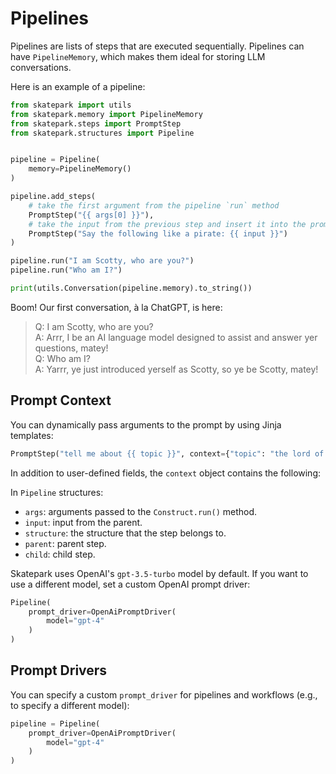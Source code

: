 # Pipelines

Pipelines are lists of steps that are executed sequentially. Pipelines can have `PipelineMemory`, which makes them ideal for storing LLM conversations.

Here is an example of a pipeline:

```python
from skatepark import utils
from skatepark.memory import PipelineMemory
from skatepark.steps import PromptStep
from skatepark.structures import Pipeline


pipeline = Pipeline(
    memory=PipelineMemory()
)

pipeline.add_steps(
    # take the first argument from the pipeline `run` method
    PromptStep("{{ args[0] }}"),
    # take the input from the previous step and insert it into the prompt
    PromptStep("Say the following like a pirate: {{ input }}")
)

pipeline.run("I am Scotty, who are you?")
pipeline.run("Who am I?")

print(utils.Conversation(pipeline.memory).to_string())
```

Boom! Our first conversation, à la ChatGPT, is here:

> Q: I am Scotty, who are you?  
> A: Arrr, I be an AI language model designed to assist and answer yer questions, matey!  
> Q: Who am I?  
> A: Yarrr, ye just introduced yerself as Scotty, so ye be Scotty, matey!

## Prompt Context

You can dynamically pass arguments to the prompt by using Jinja templates:

```python
PromptStep("tell me about {{ topic }}", context={"topic": "the lord of the rings"})
```

In addition to user-defined fields, the `context` object contains the following:

In `Pipeline` structures:
- `args`: arguments passed to the `Construct.run()` method.
- `input`: input from the parent.
- `structure`: the structure that the step belongs to.
- `parent`: parent step.
- `child`: child step.

Skatepark uses OpenAI's `gpt-3.5-turbo` model by default. If you want to use a different model, set a custom OpenAI prompt driver:

```python
Pipeline(
    prompt_driver=OpenAiPromptDriver(
        model="gpt-4"
    )
)
```

## Prompt Drivers

You can specify a custom `prompt_driver` for pipelines and workflows (e.g., to specify a different model):

```python
pipeline = Pipeline(
    prompt_driver=OpenAiPromptDriver(
        model="gpt-4"
    )
)
```
